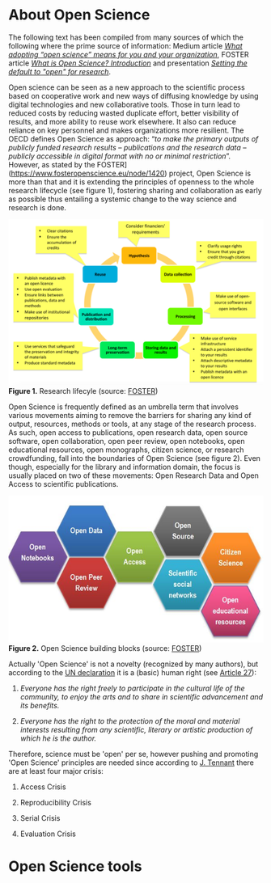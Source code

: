 # About Open Science
The following text has been compiled from many sources of which the following where the prime source of information:  Medium article [*What adopting “open science” means for you and your organization*](https://medium.com/@andyclifton_personal/so-you-want-to-implement-open-science-in-an-organisation-d392c2edeb06), FOSTER article [*What is Open Science? Introduction*](https://www.fosteropenscience.eu/node/1420) and presentation [*Setting the default to "open" for research*](https://www.en.inside.aau.dk/Events/Event/talk-on-open-science-by-dr.-jon-tennant--setting-the-default-to--open--for-research.cid427260).

Open science can be seen as a new approach to the scientific process based on cooperative work and new ways of diffusing knowledge by using digital technologies and new collaborative tools. Those in turn lead to reduced costs by reducing wasted duplicate effort, better visibility of results, and more ability to reuse work elsewhere. It also can reduce reliance on key personnel and makes organizations more resilient. The OECD defines Open Science as approach:  “*to make the primary outputs of publicly funded research results – publications and the research data – publicly accessible in digital format with no or minimal restriction*”. However, as stated by the FOSTER](https://www.fosteropenscience.eu/node/1420) project, Open Science is more than that and it is extending the principles of openness to the whole research lifecycle (see figure 1), fostering sharing and collaboration as early as possible thus entailing a systemic change to the way science and research is done.

![Research lifecyle](./img/ResearchLifecycle_foster.png)
**Figure 1.** Research lifecyle (source: [FOSTER](https://www.fosteropenscience.eu/node/1420))

Open Science is frequently defined as an umbrella term that involves various movements aiming to remove the barriers for sharing any kind of output, resources, methods or tools, at any stage of the research process. As such, open access to publications, open research data, open source software, open collaboration, open peer review, open notebooks, open educational resources, open monographs, citizen science, or research crowdfunding, fall into the boundaries of Open Science (see figure 2). Even though, especially for the library and information domain, the focus is usually placed on two of these movements: Open Research Data and Open Access to scientific publications.

![Research lifecyle](./img/OpenScienceBuildingBlocks.jpg)
**Figure 2.** Open Science building blocks (source: [FOSTER](https://www.fosteropenscience.eu/node/1420))


Actually 'Open Science' is not a novelty (recognized by many authors), but according to the [UN declaration](https://www.un.org/en/universal-declaration-human-rights/) it is a (basic) human right (see [Article 27](https://www.un.org/en/universal-declaration-human-rights/)):

1. *Everyone has the right freely to participate in the cultural life of the community, to enjoy the arts and to share in scientific advancement and its benefits.*

2. *Everyone has the right to the protection of the moral and material interests resulting from any scientific, literary or artistic production of which he is the author.*

Therefore, science must be 'open' per se, however pushing and promoting 'Open Science' principles are needed since according to [J. Tennant](https://www.en.inside.aau.dk/Events/Event/talk-on-open-science-by-dr.-jon-tennant--setting-the-default-to--open--for-research.cid427260) there are at least four major crisis:

1. Access Crisis

2. Reproducibility Crisis

3. Serial Crisis

4. Evaluation Crisis


# Open Science tools